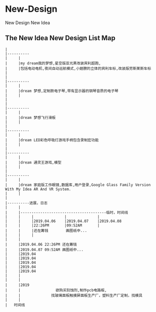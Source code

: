 # New-Design
New Design New Idea

The New Idea New Design List Map
----------
    |
    |----------
    |     |   
    |     |my dream我的梦想,星空版亚光黑改装宾利超跑,
    |     |包括电动电机,夜间自动巡航模式,小翅膀的立体的宾利车标,改装版劳斯莱斯车标
    |
    |
    |----------
    |     |
    |     |dream 梦想,定制款电子琴,带有显示器的钢琴音质的电子琴
    |     |
    |
    |
    |----------
    |     |
    |     |dream 梦想飞行滑板
    |     |
    |
    |----------
    |     |
    |     |dream LED彩色呼吸灯游戏手柄包含录制宏功能  
    |     |    
    |     
    |----------
    |     |
    |     |dream 通灵王游戏,模型
    |     |
    |
    |----------
    |     |
    |     |dream 家庭版工作眼镜,数据库,用户登录,Google Glass Family Version With My Idea AR And VR System.
    |     |
    |
    |----------进展，日志
    |     |
    |     |---------------------------------------临时，时间线
    |     |     |              |              |
    |     |     |2019.04.06    |2019.04.07    |2019.04.08
    |     |     |22:26PM       |09:52AM       |
    |     |     |还在筹钱        画图纸中...
    |     |     |
    |     |
    |     |2019.04.06 22:26PM 还在筹钱
    |     |2019.04.07 09:52AM 画图纸中...
    |     |2019.04
    |     |2019.04
    |     |2019.04
    |     |2019.04
    |     |2019.04
    |     |
    |     |
    |     |2019　        
    |     |                欲购买刻蚀剂,制作pcb电路板,
    |     |              找玻璃面板触摸屏面板生产厂，塑料生产厂定制，找模具
    |     |      
    |   时间线
    
